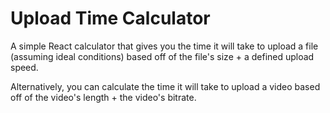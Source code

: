 # Upload Time Calculator

A simple React calculator that gives you the time it will take to upload a file (assuming ideal conditions) based off of the file's size + a defined upload speed.

Alternatively, you can calculate the time it will take to upload a video based off of the video's length + the video's bitrate.
